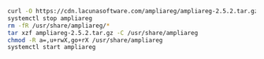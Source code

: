 ﻿```sh
curl -O https://cdn.lacunasoftware.com/ampliareg/ampliareg-2.5.2.tar.gz
systemctl stop ampliareg
rm -fR /usr/share/ampliareg/*
tar xzf ampliareg-2.5.2.tar.gz -C /usr/share/ampliareg
chmod -R a=,u+rwX,go+rX /usr/share/ampliareg
systemctl start ampliareg
```
